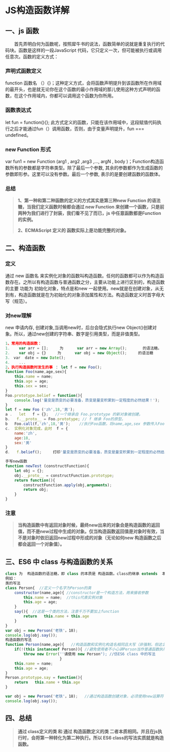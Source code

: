 # JS构造函数详解

## 一、js 函数

　　首先弄明白何为函数呢，按照犀牛书的说法，函数简单的说就是重复执行的代码块。函数是这样的一段JavaScript 代码，它只定义一次，但可能被执行或调用任意次。函数的定义方式：

### 声明式函数定义

 function  函数名 （）{}；这种定义方式，会将函数声明提升到该函数所在作用域的最开头，也是就无论你在这个函数的最小作用域的那儿使用这种方式声明的函数，在这个作用域内，你都可以调用这个函数为你所用。

### 函数表达式

let fun = function(){}; 此方式定义的函数，只能在该作用域中，这段赋值代码执行之后才能通过fun（）调用函数，否则，由于变量声明提升，fun === undefined。

### new Function 形式

 var fun1 = new Function (arg1 , arg2 ,arg3 ,…, argN , body  )；Function构造函数所有的参数都是字符串类型。除了最后一个参数, 其余的参数都作为生成函数的参数即形参。这里可以没有参数。最后一个参数, 表示的是要创建函数的函数体。

### 总结

>**1、第一种和第二种函数的定义的方式其实是第三种new Function 的语法糖，当我们定义函数时候都会通过 new Function 来创建一个函数，只是前两种为我们进行了封装，我们看不见了而已，js 中任意函数都是Function 的实例。**
>
>**2、ECMAScript 定义的 函数实际上是功能完整的对象。**

## 二、构造函数

### 定义

通过  new 函数名    来实例化对象的函数叫构造函数。任何的函数都可以作为构造函数存在。之所以有构造函数与普通函数之分，主要从功能上进行区别的，构造函数的主要 功能为 初始化对象，特点是和new 一起使用。new就是在创建对象，从无到有，构造函数就是在为初始化的对象添加属性和方法。构造函数定义时首字母大写（规范）。

### 对new理解

new 申请内存, 创建对象,当调用new时，后台会隐式执行new Object()创建对象。所以，通过new创建的字符串、数字是引用类型，而是非值类型。

```js
1、常用的构造函数： 
1.    var arr = [];     为      var arr = new Array();       的语法糖。
2.    var obj = {}     为      var obj = new Object();     的语法糖
3.　var  date = new Date();
4.    ...
2、执行构造函数时发生的事 ： let f = new Foo();
function Foo(name,age,sex){
    this.name = name;
    this.age = age;
    this.sex = sex;
}
Foo.prototype.belief = function(){
    console.log('量变是质变的必要准备，质变是量变积累到一定程度的必然结果！');
}
let f = new Foo ('zh',18,'男');
a .   let   f = {};   //一个继承自 Foo.prototype 的新对象被创建。
b.   f.__proto__ = Foo.prototype; // f 继承 Foo的原型。   
b   Foo.call(f,'zh',18,'男');    //执行Foo函数，将name,age,sex 参数传入Foo中执行，此时函数内部this 为 new 创建的 f对象，所以  f.name = 'zh';f.age = 18; f.sex = '男'；
c.  实例化对象完成，此时  f = {
    name:'zh',
    age:18,
    sex:'男'
}
d.   f.belief();     打印'量变是质变的必要准备，质变是量变积累到一定程度的必然结果！

手写new函数　　
function newTest (constructFunction){
    let obj = {};
    obj.__proto__ = constructFunction.prototype;
    return function(){
        constructFunction.apply(obj,arguments);
        return obj;
    }
}
```

### 注意

>**当构造函数中有返回对象时候，最终new出来的对象会是构造函数的返回值，而不是new过程中生成的对象。仅当构造函数返回值是对象时有效，当不是对象时依旧返回new过程中形成的对象（无论如何new 构造函数之后都会返回一个对象值）。**

## 三、ES6 中 class 与构造函数的关系

```js
class 为  构造函数的语法糖，即 class 的本质是 构造函数。class的继承 extends  本质 为构造函数的原型链的继承。
例如：
类的写法
class Person{  //定义一个名字为Person的类
    constructor(name,age){ //constructor是一个构造方法，用来接收参数
        this.name = name;  //this代表实例对象
        this.age = age;
    }　
    say(){  //这是一个类的方法，注意千万不要加上function
        return   this.name + this.age
    }
}
var obj = new Person('老铁'，18);
console.log(obj.say());
构造函数的写法
function Person(name,age){   //构造函数和实例化构造名相同且大写（非强制，但这么写有助于区分构造函数和普通函数）
    if(!(this instanceof Person)){ //避免使用者不小心讲Person当作普通函数执行
        throw new Error(''请使用 new Person"); //仿ES6 class 中的写法
                        }
    this.name = name;
    this.age = age;
}
Person.prototype.say = function(){
    return   this.name + this.age
}

var obj = new Person('老铁'，18);   //通过构造函数创建对象，必须使用new运算符
console.log(obj.say());
```



## 四、总结

>**通过 class定义的类 和 通过 构造函数定义的类 二者本质相同。并且在js执行时，会将第一种转化为第二种执行。所以 ES6 class的写法实质就是构造函数。**

